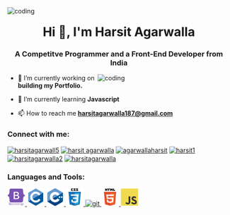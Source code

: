 <img align="left" alt="coding" width="100" src="https://cdn-icons-png.flaticon.com/512/7069/7069922.png">

<h1 align="center">Hi 👋, I'm Harsit Agarwalla</h1>
<h3 align="center">A Competitve Programmer and a Front-End Developer from India</h3>

<img align="right" alt="coding" width="300" src="https://media.giphy.com/media/USV0ym3bVWQJJmNu3N/giphy.gif"> 

- 🔭 I’m currently working on **building my Portfolio.**

- 🌱 I’m currently learning **Javascript**

- 📫 How to reach me **harsitagarwalla187@gmail.com**

<h3 align="left">Connect with me:</h3>
<p align="left">
<a href="https://twitter.com/harsitagarwall5" target="blank"><img align="center" src="https://raw.githubusercontent.com/rahuldkjain/github-profile-readme-generator/master/src/images/icons/Social/twitter.svg" alt="harsitagarwall5" height="30" width="40" /></a>
<a href="https://linkedin.com/in/harsit agarwalla" target="blank"><img align="center" src="https://raw.githubusercontent.com/rahuldkjain/github-profile-readme-generator/master/src/images/icons/Social/linked-in-alt.svg" alt="harsit agarwalla" height="30" width="40" /></a>
<a href="https://instagram.com/agarwallaharsit" target="blank"><img align="center" src="https://raw.githubusercontent.com/rahuldkjain/github-profile-readme-generator/master/src/images/icons/Social/instagram.svg" alt="agarwallaharsit" height="30" width="40" /></a>
<a href="https://www.codechef.com/users/harsit1" target="blank"><img align="center" src="https://cdn.jsdelivr.net/npm/simple-icons@3.1.0/icons/codechef.svg" alt="harsit1" height="30" width="40" /></a>
<a href="https://www.hackerrank.com/harsitagarwalla2" target="blank"><img align="center" src="https://raw.githubusercontent.com/rahuldkjain/github-profile-readme-generator/master/src/images/icons/Social/hackerrank.svg" alt="harsitagarwalla2" height="30" width="40" /></a>
<a href="https://codeforces.com/profile/harsitagarwalla" target="blank"><img align="center" src="https://raw.githubusercontent.com/rahuldkjain/github-profile-readme-generator/master/src/images/icons/Social/codeforces.svg" alt="harsitagarwalla" height="30" width="40" /></a>
</p>

<h3 align="left">Languages and Tools:</h3>
<p align="left"> <a href="https://getbootstrap.com" target="_blank" rel="noreferrer"> <img src="https://raw.githubusercontent.com/devicons/devicon/master/icons/bootstrap/bootstrap-plain-wordmark.svg" alt="bootstrap" width="40" height="40"/> </a> <a href="https://www.cprogramming.com/" target="_blank" rel="noreferrer"> <img src="https://raw.githubusercontent.com/devicons/devicon/master/icons/c/c-original.svg" alt="c" width="40" height="40"/> </a> <a href="https://www.w3schools.com/cpp/" target="_blank" rel="noreferrer"> <img src="https://raw.githubusercontent.com/devicons/devicon/master/icons/cplusplus/cplusplus-original.svg" alt="cplusplus" width="40" height="40"/> </a> <a href="https://www.w3schools.com/css/" target="_blank" rel="noreferrer"> <img src="https://raw.githubusercontent.com/devicons/devicon/master/icons/css3/css3-original-wordmark.svg" alt="css3" width="40" height="40"/> </a> <a href="https://git-scm.com/" target="_blank" rel="noreferrer"> <img src="https://www.vectorlogo.zone/logos/git-scm/git-scm-icon.svg" alt="git" width="40" height="40"/> </a> <a href="https://www.w3.org/html/" target="_blank" rel="noreferrer"> <img src="https://raw.githubusercontent.com/devicons/devicon/master/icons/html5/html5-original-wordmark.svg" alt="html5" width="40" height="40"/> </a> <a href="https://developer.mozilla.org/en-US/docs/Web/JavaScript" target="_blank" rel="noreferrer"> <img src="https://raw.githubusercontent.com/devicons/devicon/master/icons/javascript/javascript-original.svg" alt="javascript" width="40" height="40"/> </a> </p>

